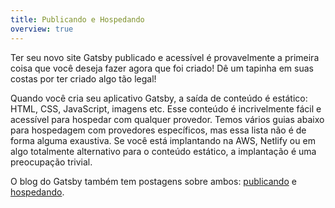 ```yaml
---
title: Publicando e Hospedando
overview: true
---
```


Ter seu novo site Gatsby publicado e acessível é provavelmente a primeira coisa que você deseja fazer agora que foi criado! Dê um tapinha em suas costas por ter criado algo tão legal!

Quando você cria seu aplicativo Gatsby, a saída de conteúdo é estático: HTML, CSS, JavaScript, imagens etc. Esse conteúdo é incrivelmente fácil e acessível para hospedar com qualquer provedor. Temos vários guias abaixo para hospedagem com provedores específicos, mas essa lista não é de forma alguma exaustiva. Se você está implantando na AWS, Netlify ou em algo totalmente alternativo para o conteúdo estático, a implantação é uma preocupação trivial.

<GuideList slug={props.slug} />

O blog do Gatsby também tem postagens sobre ambos: [publicando](/blog/tags/deployment/) e [hospedando](/blog/tags/hosting/).
